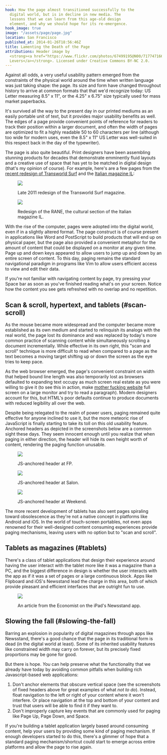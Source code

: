 ```yaml
---
hook: How the page almost transitioned successfully to the
  digital world, but is in decline in new media. The
  lessons that we can learn from this age-old design
  element, and why we should hope for its re-emergence.
hook_image: true
image: "/assets/page/page.jpg"
location: San Francisco
published_at: 2014-01-26T18:56:46Z
title: Lamenting the Death of the Page
attributions: Header image by
  <strong><a href="https://www.flickr.com/photos/67499195@N00/717747166">Andreas
  Levers</a></strong>. Licensed under Creative Commons BY-NC 2.0.
---
```


Against all odds, a very useful usability pattern emerged from the constraints of the physical world around the time when written language was just taking shape: the page. Its size and form have changed throughout history to arrive at common formats that that we'd recognize today: US Letter measuring 8.5" x 11", or the 4.25" x 6.75" size typically used for mass market paperbacks.

It's survived all the way to the present day in our printed mediums as an easily portable unit of text, but it provides major usability benefits as well. The edges of a page provide convenient points of reference for readers to track their position within a larger document, and often the width of pages are optimized to fit a highly readable 50 to 60 characters per line (although too wide for modern uses, even the 8.5" x 11" US Letter was well-suited in this respect back in the day of the typewriter).

The page is also quite beautiful. Print designers have been assembling stunning products for decades that demonstrate emminently fluid layouts and a creative use of space that has yet to be matched in digital design (that's my opinion of course). For example, here's are a few pages from the [recent redesign of Transworld Surf](https://www.behance.net/gallery/Transworld-Surf-Redesign/13052023) and the [Italian magazine IL](http://www.behance.net/gallery/RANE/4282199):

<figure>
  <p><a href="https://www.behance.net/gallery/Transworld-Surf-Redesign/13052023"><img src="/assets/page/transworld-surf.jpg"></a></p>
  <figcaption>Late 2011 redesign of the Transworld Surf magazine.</figcaption>
</figure>
<figure>
  <p><a href="http://www.behance.net/gallery/RANE/4282199"><img src="/assets/page/rane.jpg"></a></p>
  <figcaption>Redesign of the RANE, the cultural section of the Italian magazine IL.</figcaption>
</figure>

With the rise of the computer, pages were adopted into the digital world, even if in a slightly altered format. The page construct is of course present in applications like Word and PostScript to build products that will end up on physical paper, but the page also provided a convenient metaphor for the amount of content that could be displayed on a monitor at any given time. Page up and down keys appeared to allow users to jump up and down by an entire screen of content. To this day, paging remains the standard navigational paradigm in programs like Vim to allow users efficient access to view and edit their data.

If you're not familiar with navigating content by page, try pressing your Space bar as soon as you've finished reading what's on your screen. Notice how the content you see gets refreshed with no overlap and no repetition.

## Scan & scroll, hypertext, and tablets (#scan-scroll)

As the mouse became more widespread and the computer became more established as its own medium and started to relinquish its analogs with the real world, the page lost its dominance and was replaced by today's more common practice of scanning content while simultaneously scrolling a document incrementally. While effective in its own right, this "scan and scroll" technique is more difficult to read when compared to a page as the text becomes a moving target shifting up or down the screen as the eye tries to keep pace.

As the web browser emerged, the page's convenient constraint on width that helped bound line length was also temporarily lost as browsers defaulted to expanding text occupy as much screen real estate as you were willing to give it (to see this in action, make <a href="http://motherfuckingwebsite.com/">mother fucking website</a> full screen on a large monitor and try to read a paragraph). Modern designers account for this, but HTML's poor defaults continue to produce documents with reduced legibility all over the web.

Despite being relegated to the realm of power users, paging remained quite effective for anyone inclined to use it, but the more meteoric rise of JavaScript is finally starting to take its toll on this old usability feature. Anchored headers as depicted in the screenshots below are a common sight these days. They seem innocent enough until you realize that when paging in either direction, the header will hide its own height worth of content, rendering the paging function unusable.

<figure>
  <p><img src="/assets/page/fp.png"></p>
  <figcaption>JS-anchored header at FP.</figcaption>
</figure>
<figure>
  <p><img src="/assets/page/salon.png"></p>
  <figcaption>JS-anchored header at Salon.</figcaption>
</figure>
<figure>
  <p><img src="/assets/page/weekend.png"></p>
  <figcaption>JS-anchored header at Weekend.</figcaption>
</figure>

The more recent development of tablets has also sent pages spiraling toward obsolescence as they're not a native concept in platforms like Android and iOS. In the world of touch-screen portables, not even apps renowned for their well-designed content consuming experiences provide paging mechanisms, leaving users with no option but to "scan and scroll".

## Tablets as magazines (#tablets)

There's a class of tablet applications that design their experience around having the user interact with the tablet more like it was a magazine than a PC, and the biggest difference in design is whether the user interacts with the app as if it was a set of pages or a large continuous block. Apps like Flipboard and iOS's Newsstand lead the charge in this area, both of which provide pleasant and efficient interfaces that are outright fun to use.

<figure>
  <p><img src="/assets/page/economist.jpg"></p>
  <figcaption>An article from the Economist on the iPad's Newsstand app.</figcaption>
</figure>

## Slowing the fall (#slowing-the-fall)

Barring an explosion in popularity of digital magazines through apps like Newsstand, there's a good chance that the page in its traditional form is dead (in the digital world at least). Some of its inherited usability features like constrained width may carry on forever, but its precisely fixed proportions may be gone for good.

But there is hope. _You_ can help preserve what the functionality that we already have today by avoiding common pitfalls when building rich Javascript-based web applications:

1. Don't anchor elements that obscure vertical space (see the screenshots of fixed headers above for great examples of what _not to do_). Instead, float navigation to the left or right of your content where it won't interfere. Or place navigation at the top and bottom of your content and trust that users will be able to find it if they want to.
2. Don't improperly capture key events that are commonly used for paging like Page Up, Page Down, and Space.

If you're building a tablet application largely based around consuming content, help your users by providing some kind of paging mechanism. If enough developers started to do this, there's a glimmer of hope that a standard paging mechanism/shortcut could start to emerge across entire platforms and allow the page to rise again.

